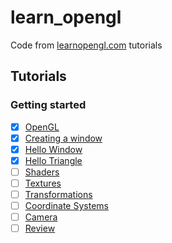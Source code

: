 # learn_opengl
Code from [learnopengl.com](learnopengl.com) tutorials

## Tutorials

### Getting started

- [X] [OpenGL](https://learnopengl.com/Getting-started/OpenGL)
- [X] [Creating a window](https://learnopengl.com/Getting-started/Creating-a-window)
- [X] [Hello Window](https://learnopengl.com/Getting-started/Hello-Window)
- [X] [Hello Triangle](https://learnopengl.com/Getting-started/Hello-Triangle)
- [ ] [Shaders](https://learnopengl.com/Getting-started/Shaders)
- [ ] [Textures](https://learnopengl.com/Getting-started/Textures)
- [ ] [Transformations](https://learnopengl.com/Getting-started/Textures)
- [ ] [Coordinate Systems](https://learnopengl.com/Getting-started/Coordinate-Systems)
- [ ] [Camera](https://learnopengl.com/Getting-started/Camera)
- [ ] [Review](https://learnopengl.com/Getting-started/Review)
